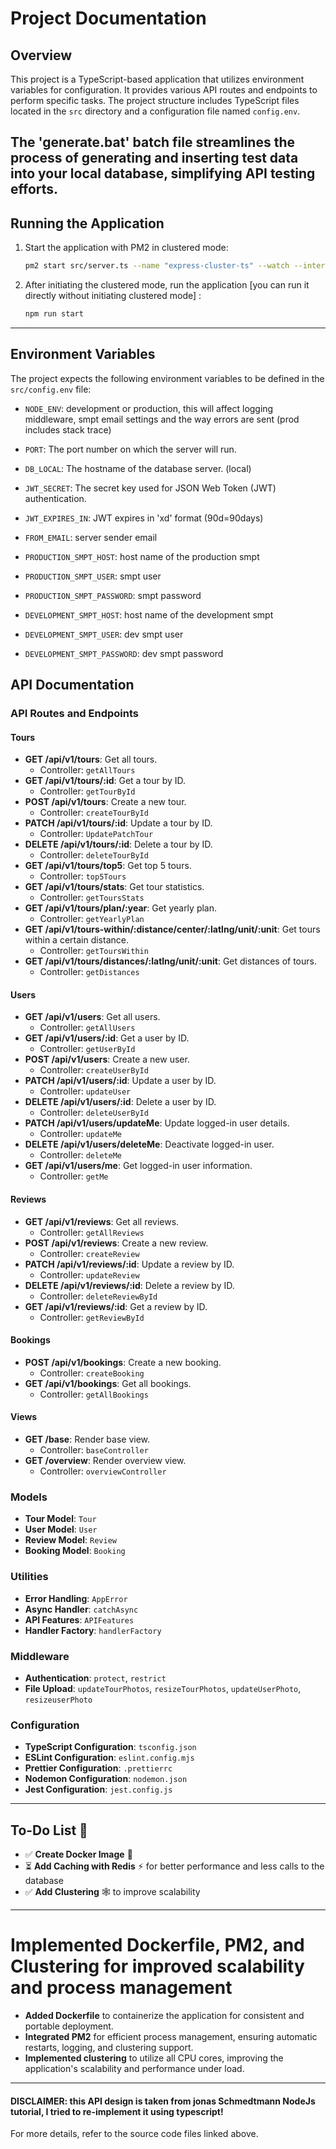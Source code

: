 # Project Documentation

## Overview
This project is a TypeScript-based application that utilizes environment variables for configuration. It provides various API routes and endpoints to perform specific tasks. The project structure includes TypeScript files located in the `src` directory and a configuration file named `config.env`.

## The 'generate.bat' batch file streamlines the process of generating and inserting test data into your local database, simplifying API testing efforts.
## Running the Application

1. Start the application with PM2 in clustered mode:

   ```bash
   pm2 start src/server.ts --name "express-cluster-ts" --watch --interpreter ts-node
2. After initiating  the clustered mode, run the application [you can run it directly without initiating clustered mode] :

   ```bash
   npm run start
---

## Environment Variables
The project expects the following environment variables to be defined in the `src/config.env` file:

- `NODE_ENV`: development or production, this will affect logging middleware, smpt email settings and the way errors are sent (prod includes stack trace)
- `PORT`: The port number on which the server will run.
- `DB_LOCAL`: The hostname of the database server. (local)
- `JWT_SECRET`: The secret key used for JSON Web Token (JWT) authentication.
- `JWT_EXPIRES_IN`: JWT expires in 'xd' format (90d=90days)
- `FROM_EMAIL`: server sender email

- `PRODUCTION_SMPT_HOST`: host name of the production smpt
- `PRODUCTION_SMPT_USER`: smpt user
- `PRODUCTION_SMPT_PASSWORD`: smpt password

- `DEVELOPMENT_SMPT_HOST`: host name of the development smpt
- `DEVELOPMENT_SMPT_USER`: dev smpt user
- `DEVELOPMENT_SMPT_PASSWORD`: dev smpt password

## API Documentation


### API Routes and Endpoints

#### Tours
- **GET /api/v1/tours**: Get all tours.
  - Controller: `getAllTours`
- **GET /api/v1/tours/:id**: Get a tour by ID.
  - Controller: `getTourById`
- **POST /api/v1/tours**: Create a new tour.
  - Controller: `createTourById`
- **PATCH /api/v1/tours/:id**: Update a tour by ID.
  - Controller: `UpdatePatchTour`
- **DELETE /api/v1/tours/:id**: Delete a tour by ID.
  - Controller: `deleteTourById`
- **GET /api/v1/tours/top5**: Get top 5 tours.
  - Controller: `top5Tours`
- **GET /api/v1/tours/stats**: Get tour statistics.
  - Controller: `getToursStats`
- **GET /api/v1/tours/plan/:year**: Get yearly plan.
  - Controller: `getYearlyPlan`
- **GET /api/v1/tours-within/:distance/center/:latlng/unit/:unit**: Get tours within a certain distance.
  - Controller: `getToursWithin`
- **GET /api/v1/tours/distances/:latlng/unit/:unit**: Get distances of tours.
  - Controller: `getDistances`

#### Users
- **GET /api/v1/users**: Get all users.
  - Controller: `getAllUsers`
- **GET /api/v1/users/:id**: Get a user by ID.
  - Controller: `getUserById`
- **POST /api/v1/users**: Create a new user.
  - Controller: `createUserById`
- **PATCH /api/v1/users/:id**: Update a user by ID.
  - Controller: `updateUser`
- **DELETE /api/v1/users/:id**: Delete a user by ID.
  - Controller: `deleteUserById`
- **PATCH /api/v1/users/updateMe**: Update logged-in user details.
  - Controller: `updateMe`
- **DELETE /api/v1/users/deleteMe**: Deactivate logged-in user.
  - Controller: `deleteMe`
- **GET /api/v1/users/me**: Get logged-in user information.
  - Controller: `getMe`

#### Reviews
- **GET /api/v1/reviews**: Get all reviews.
  - Controller: `getAllReviews`
- **POST /api/v1/reviews**: Create a new review.
  - Controller: `createReview`
- **PATCH /api/v1/reviews/:id**: Update a review by ID.
  - Controller: `updateReview`
- **DELETE /api/v1/reviews/:id**: Delete a review by ID.
  - Controller: `deleteReviewById`
- **GET /api/v1/reviews/:id**: Get a review by ID.
  - Controller: `getReviewById`

#### Bookings
- **POST /api/v1/bookings**: Create a new booking.
  - Controller: `createBooking`
- **GET /api/v1/bookings**: Get all bookings.
  - Controller: `getAllBookings`

#### Views
- **GET /base**: Render base view.
  - Controller: `baseController`
- **GET /overview**: Render overview view.
  - Controller: `overviewController`

### Models
- **Tour Model**: `Tour`
- **User Model**: `User`
- **Review Model**: `Review`
- **Booking Model**: `Booking`

### Utilities
- **Error Handling**: `AppError`
- **Async Handler**: `catchAsync`
- **API Features**: `APIFeatures`
- **Handler Factory**: `handlerFactory`

### Middleware
- **Authentication**: `protect`, `restrict`
- **File Upload**: `updateTourPhotos`, `resizeTourPhotos`, `updateUserPhoto`, `resizeuserPhoto`

### Configuration
- **TypeScript Configuration**: `tsconfig.json`
- **ESLint Configuration**: `eslint.config.mjs`
- **Prettier Configuration**: `.prettierrc`
- **Nodemon Configuration**: `nodemon.json`
- **Jest Configuration**: `jest.config.js`

---
## To-Do List 🚢

* ✅ **Create Docker Image** 🐳 
* ⏳ **Add Caching with Redis** ⚡️ for better performance and less calls to the database 
* ✅ **Add Clustering** 🕸️ to improve scalability
---

# Implemented Dockerfile, PM2, and Clustering for improved scalability and process management

- **Added Dockerfile** to containerize the application for consistent and portable deployment.
- **Integrated PM2** for efficient process management, ensuring automatic restarts, logging, and clustering support.
- **Implemented clustering** to utilize all CPU cores, improving the application's scalability and performance under load.

---


#### DISCLAIMER: this API design is taken from jonas Schmedtmann NodeJs tutorial, I tried to re-implement it using typescript!
For more details, refer to the source code files linked above.
